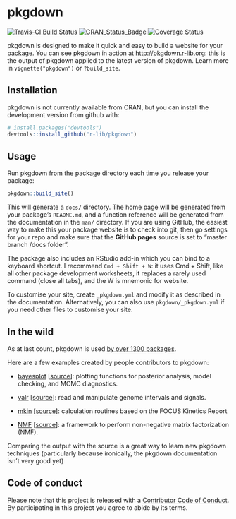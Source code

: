 
<!-- README.md is generated from README.Rmd. Please edit that file -->

# pkgdown

[![Travis-CI Build
Status](https://travis-ci.org/r-lib/pkgdown.svg?branch=master)](https://travis-ci.org/r-lib/pkgdown)
[![CRAN\_Status\_Badge](http://www.r-pkg.org/badges/version/pkgdown)](https://cran.r-project.org/package=pkgdown)
[![Coverage
Status](https://img.shields.io/codecov/c/github/r-lib/pkgdown/master.svg)](https://codecov.io/github/r-lib/pkgdown?branch=master)

pkgdown is designed to make it quick and easy to build a website for
your package. You can see pkgdown in action at
<http://pkgdown.r-lib.org>: this is the output of pkgdown applied to the
latest version of pkgdown. Learn more in `vignette("pkgdown")` or
`?build_site`.

## Installation

pkgdown is not currently available from CRAN, but you can install the
development version from github with:

``` r
# install.packages("devtools")
devtools::install_github("r-lib/pkgdown")
```

## Usage

Run pkgdown from the package directory each time you release your
package:

``` r
pkgdown::build_site()
```

This will generate a `docs/` directory. The home page will be generated
from your package’s `README.md`, and a function reference will be
generated from the documentation in the `man/` directory. If you are
using GitHub, the easiest way to make this your package website is to
check into git, then go settings for your repo and make sure that the
**GitHub pages** source is set to “master branch /docs folder”.

The package also includes an RStudio add-in which you can bind to a
keyboard shortcut. I recommend `Cmd + Shift + W`: it uses Cmd + Shift,
like all other package development worksheets, it replaces a rarely used
command (close all tabs), and the W is mnemonic for website.

To customise your site, create `_pkgdown.yml` and modify it as described
in the documentation. Alternatively, you can also use
`pkgdown/_pkgdown.yml` if you need other files to customise your site.

## In the wild

As at last count, pkgdown is used [by over 1300
packages](https://github.com/search?utf8=✓&q=pkgdown.css+in%3Apath+path%3Adocs&type=Code).

Here are a few examples created by people contributors to pkgdown:

  - [bayesplot](http://mc-stan.org/bayesplot/index.html)
    \[[source](https://github.com/stan-dev/bayesplot/tree/gh-pages)\]:
    plotting functions for posterior analysis, model checking, and MCMC
    diagnostics.

  - [valr](https://rnabioco.github.io/valr/)
    \[[source](https://github.com/rnabioco/valr)\]: read and manipulate
    genome intervals and signals.

  - [mkin](http://jranke.github.io/mkin/)
    \[[source](https://github.com/jranke/mkin)\]: calculation routines
    based on the FOCUS Kinetics Report

  - [NMF](http://renozao.github.io/NMF/master/index.html)
    \[[source](https://github.com/renozao/NMF)\]: a framework to perform
    non-negative matrix factorization (NMF).

Comparing the output with the source is a great way to learn new pkgdown
techniques (particularly because ironically, the pkgdown documentation
isn’t very good yet)

## Code of conduct

Please note that this project is released with a [Contributor Code of
Conduct](CODE_OF_CONDUCT.md). By participating in this project you agree
to abide by its terms.

